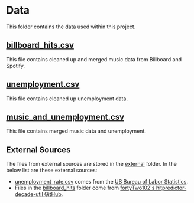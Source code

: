 # Data 
This folder contains the data used within this project.

## [billboard_hits.csv](billboard_hits.csv)
This file contains cleaned up and merged music data from Billboard and Spotify.

## [unemployment.csv](unemployment.csv)
This file contains cleaned up unemployment data.

## [music_and_unemployment.csv](music_and_unemployment.csv)
This file contains merged music data and unemployment.

## External Sources
The files from external sources are stored in the [external](/external) folder. 
In the below list are these external sources:
<ul>
	<li>
		<a href="external/unemployment_rate.csv">unemployment_rate.csv</a> comes from the <a href="https://data.bls.gov/cgi-bin/surveymost?ln">US Bureau of Labor Statistics</a>.
	</li>
	<li>
		Files in the <a href="external/billboard_hits">billboard_hits</a> folder come from <a href="https://github.com/fortyTwo102/hitpredictor-decade-util/tree/master/Database">fortyTwo102's hitpredictor-decade-util GitHub</a>.
	</li>
</ul>
